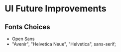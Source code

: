 # UI Future Improvements


## Fonts Choices
* Open Sans
* "Avenir", "Helvetica Neue", "Helvetica", sans-serif;